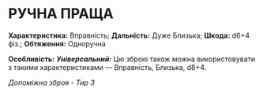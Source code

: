 ﻿# РУЧНА ПРАЩА

**Характеристика:** Вправність; **Дальність:** Дуже Близька; **Шкода:** d6+4 фіз.; **Обтяження:** Одноручна

**Особливість:** ***Універсальний:*** Цю зброю також можна використовувати з такими характеристиками — Вправність, Близька, d8+4.

*Допоміжна зброя - Тир 3*